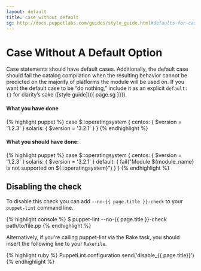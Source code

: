 ```yaml
---
layout: default
title: case_without_default
sg: http://docs.puppetlabs.com/guides/style_guide.html#defaults-for-case-statements-and-selectors
---
```


# Case Without A Default Option

Case statements should have default cases. Additionally, the default case
should fail the catalog compilation when the resulting behavior cannot be
predicted on the majority of platforms the module will be used on. If you want
the default case to be “do nothing,” include it as an explicit `default: {}`
for clarity’s sake ([style guide]({{ page.sg }})).

#### What you have done
{% highlight puppet %}
case $::operatingsystem {
  centos: {
    $version = '1.2.3'
  }
  solaris: {
    $version = '3.2.1'
  }
}
{% endhighlight %}

#### What you should have done:
{% highlight puppet %}
case $::operatingsystem {
  centos: {
    $version = '1.2.3'
  }
  solaris: {
    $version = '3.2.1'
  }
  default: {
    fail("Module ${module_name} is not supported on ${::operatingsystem}")
  }
}
{% endhighlight %}

## Disabling the check

To disable this check you can add `--no-{{ page.title }}-check` to your
`puppet-lint` command line.

{% highlight console %}
$ puppet-lint --no-{{ page.title }}-check path/to/file.pp
{% endhighlight %}

Alternatively, if you're calling puppet-lint via the Rake task, you should
insert the following line to your `Rakefile`.

{% highlight ruby %}
PuppetLint.configuration.send('disable_{{ page.title}}')
{% endhighlight %}
